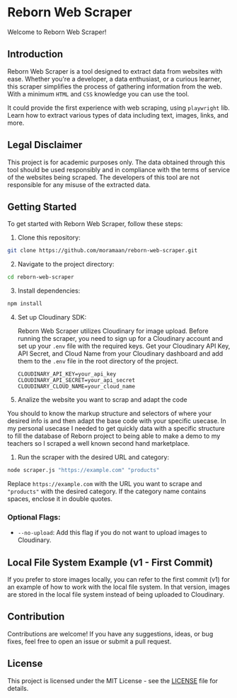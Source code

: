 # Reborn Web Scraper

Welcome to Reborn Web Scraper!

## Introduction

Reborn Web Scraper is a tool designed to extract data from websites with ease. Whether you're a developer, a data enthusiast, or a curious learner, this scraper simplifies the process of gathering information from the web. With a minimum `HTML` and `CSS` knowledge you can use the tool.

It could provide the first experience with web scraping, using `playwright` lib.
Learn how to extract various types of data including text, images, links, and more.


## Legal Disclaimer

This project is for academic purposes only. The data obtained through this tool should be used responsibly and in compliance with the terms of service of the websites being scraped. The developers of this tool are not responsible for any misuse of the extracted data.

## Getting Started

To get started with Reborn Web Scraper, follow these steps:

1. Clone this repository:

```bash
git clone https://github.com/moramaan/reborn-web-scraper.git
```

2. Navigate to the project directory:

```bash
cd reborn-web-scraper
```

3. Install dependencies:

```bash
npm install
```

4. Set up Cloudinary SDK:
   
   Reborn Web Scraper utilizes Cloudinary for image upload. Before running the scraper, you need to sign up for a Cloudinary account and set up your `.env` file with the required keys. Get your Cloudinary API Key, API Secret, and Cloud Name from your Cloudinary dashboard and add them to the `.env` file in the root directory of the project.

   ```
   CLOUDINARY_API_KEY=your_api_key
   CLOUDINARY_API_SECRET=your_api_secret
   CLOUDINARY_CLOUD_NAME=your_cloud_name
   ```

5. Analize the website you want to scrap and adapt the code

You should to know the markup structure and selectors of where your desired info is and then adapt the base code with your specific usecase.
In my personal usecase I needed to get quickly data with a specific structure to fill the database of Reborn project to being able to make a demo to my teachers so I scraped a well known second hand marketplace.

1. Run the scraper with the desired URL and category:

```bash
node scraper.js "https://example.com" "products"
```

Replace `https://example.com` with the URL you want to scrape and `"products"` with the desired category. If the category name contains spaces, enclose it in double quotes.

### Optional Flags:

- `--no-upload`: Add this flag if you do not want to upload images to Cloudinary.

## Local File System Example (v1 - First Commit)

If you prefer to store images locally, you can refer to the first commit (v1) for an example of how to work with the local file system. In that version, images are stored in the local file system instead of being uploaded to Cloudinary.

## Contribution

Contributions are welcome! If you have any suggestions, ideas, or bug fixes, feel free to open an issue or submit a pull request.

## License

This project is licensed under the MIT License - see the [LICENSE](LICENSE) file for details.
